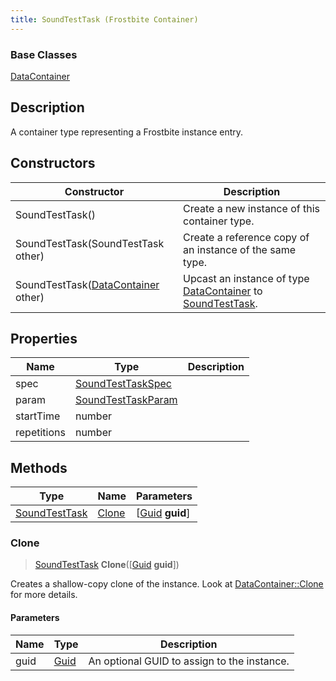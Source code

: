 ```yaml
---
title: SoundTestTask (Frostbite Container)
---
```

### Base Classes

[DataContainer](/vext/ref/cls/shr/datacontainer)

## Description

A container type representing a Frostbite instance entry.

## Constructors

| Constructor                                                              | Description                                                                                                       |
| ------------------------------------------------------------------------ | ----------------------------------------------------------------------------------------------------------------- |
| SoundTestTask()                                                          | Create a new instance of this container type.                                                                     |
| SoundTestTask(SoundTestTask other)                                       | Create a reference copy of an instance of the same type.                                                          |
| SoundTestTask([DataContainer](/vext/ref/cls/shr/datacontainer) other) | Upcast an instance of type [DataContainer](/vext/ref/cls/shr/datacontainer) to [SoundTestTask](SoundTestTask). |

## Properties

| Name        | Type                                     | Description |
| ----------- | ---------------------------------------- | ----------- |
| spec        | [SoundTestTaskSpec](SoundTestTaskSpec)   |             |
| param       | [SoundTestTaskParam](SoundTestTaskParam) |             |
| startTime   | number                                   |             |
| repetitions | number                                   |             |

## Methods

| Type                           | Name            | Parameters                                     |
| ------------------------------ | --------------- | ---------------------------------------------- |
| [SoundTestTask](SoundTestTask) | [Clone](#clone) | \[[Guid](/vext/ref/cls/shr/guid) **guid**\] |

### Clone

> [SoundTestTask](SoundTestTask) **Clone**(\[[Guid](/vext/ref/cls/shr/guid) **guid**\])

Creates a shallow-copy clone of the instance. Look at [DataContainer::Clone](/vext/ref/cls/shr/datacontainer#clone) for more details.

#### Parameters

| Name | Type         | Description                                 |
| ---- | ------------ | ------------------------------------------- |
| guid | [Guid](Guid) | An optional GUID to assign to the instance. |
